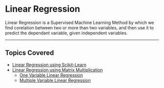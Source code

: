 # Linear Regression

Linear Regression is a Supervised Machine Learning Method by which we find corelation between two or more than two variables, and then use it to predict the dependant variable, given independent variables.

<hr>

## Topics Covered

- [Linear Regression using Scikit-Learn](./Linear_Regression_using_Scikit-Learn/LinearRegression.md)
- [Linear Regression using Matrix Multiplication](Linear_Regression_using_Matrix_Multiplication/README.md)
  - [One Variable Linear Regression](Linear_Regression_using_Matrix_Multiplication/1_One_Variable/README.md)
  - [Multiple Variable Linear Regression](./Linear_Regression_using_Matrix_Multiplication/2_Multiple_Variable/README.md)